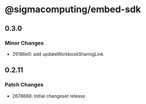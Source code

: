 # @sigmacomputing/embed-sdk

## 0.3.0

### Minor Changes

- 29186e0: add updateWorkbookSharingLink

## 0.2.11

### Patch Changes

- 2678688: Initial changeset release

